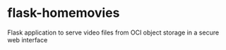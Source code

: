 # flask-homemovies
Flask application to serve video files from OCI object storage in a secure web interface
